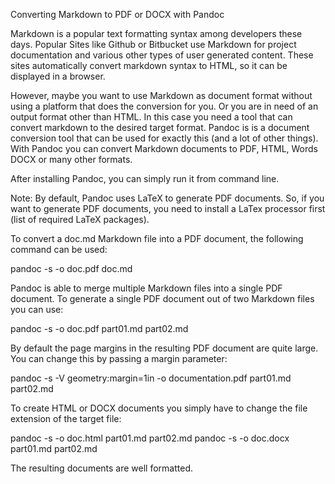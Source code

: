 Converting Markdown to PDF or DOCX with Pandoc

Markdown is a popular text formatting syntax among developers these days. Popular Sites like Github or Bitbucket use Markdown for project documentation and various other types of user generated content. These sites automatically convert markdown syntax to HTML, so it can be displayed in a browser.

However, maybe you want to use Markdown as document format without using a platform that does the conversion for you. Or you are in need of an output format other than HTML. In this case you need a tool that can convert markdown to the desired target format. Pandoc is is a document conversion tool that can be used for exactly this (and a lot of other things). With Pandoc you can convert Markdown documents to PDF, HTML, Words DOCX or many other formats.

After installing Pandoc, you can simply run it from command line.

Note: By default, Pandoc uses LaTeX to generate PDF documents. So, if you want to generate PDF documents, you need to install a LaTex processor first (list of required LaTeX packages).

To convert a doc.md Markdown file into a PDF document, the following command can be used:

pandoc -s -o doc.pdf doc.md

Pandoc is able to merge multiple Markdown files into a single PDF document. To generate a single PDF document out of two Markdown files you can use:

pandoc -s -o doc.pdf part01.md part02.md

By default the page margins in the resulting PDF document are quite large. You can change this by passing a margin parameter:

pandoc -s -V geometry:margin=1in -o documentation.pdf part01.md part02.md

To create HTML or DOCX documents you simply have to change the file extension of the target file:

pandoc -s -o doc.html part01.md part02.md
pandoc -s -o doc.docx part01.md part02.md

The resulting documents are well formatted. 
